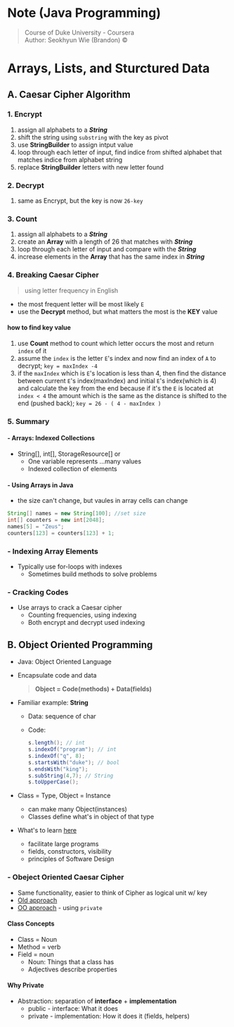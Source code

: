 # Note (Java Programming)

> Course of Duke University - Coursera</br>
> Author: Seokhyun Wie (Brandon) &copy;

# Arrays, Lists, and Sturctured Data

## A. Caesar Cipher Algorithm

### 1. Encrypt

1. assign all alphabets to a _**String**_
1. shift the string using `substring` with the key as pivot
1. use **StringBuilder** to assign intput value
1. loop through each letter of input, find indice from shifted alphabet that matches indice from alphabet string
1. replace **StringBuilder** letters with new letter found

### 2. Decrypt

1. same as Encrypt, but the key is now `26-key`

### 3. Count

1. assign all alphabets to a _**String**_
1. create an **Array** with a length of 26 that matches with _**String**_
1. loop through each letter of input and compare with the _**String**_
1. increase elements in the **Array** that has the same index in _**String**_

### 4. Breaking Caesar Cipher

> using letter frequency in English

- the most frequent letter will be most likely `E`
- use the **Decrypt** method, but what matters the most is the **KEY** value

#### how to find key value

1. use **Count** method to count which letter occurs the most and return `index` of it
1. assume the `index` is the letter `E`'s index and now find an index of `A` to decrypt; `key = maxIndex -4`
1. if the `maxIndex` which is `E`'s location is less than 4, then find the distance between current `E`'s index(maxIndex) and initial `E`'s index(which is 4) and calculate the key from the end because if it's the `E` is located at `index < 4` the amount which is the same as the distance is shifted to the end (pushed back); `key = 26 - ( 4 - maxIndex )`

### 5. Summary

#### - Arrays: Indexed Collections

- String[], int[], StorageResource[] or
  - One variable represents ...many values
  - Indexed collection of elements

#### - Using Arrays in Java

- the size can't change, but vaules in array cells can change

```java
String[] names = new String[100]; //set size
int[] counters = new int[2048];
names[5] = "Zeus";
counters[123] = counters[123] + 1;
```

### - Indexing Array Elements

- Typically use for-loops with indexes
  - Sometimes build methods to solve problems

### - Cracking Codes

- Use arrays to crack a Caesar cipher
  - Counting frequencies, using indexing
  - Both encrypt and decrypt used indexing

## B. Object Oriented Programming

- Java: Object Oriented Language
- Encapsulate code and data
  > **Object = Code(methods) + Data(fields)**
- Familiar example: **String**
  - Data: sequence of char
  - Code:

    ```java
    s.length(); // int
    s.indexOf("program"); // int
    s.indexOf("q", 8);
    s.startsWith("duke"); // bool
    s.endsWith("king");
    s.subString(4,7); // String
    s.toUpperCase();
    ```

- Class = Type, Object = Instance
  - can make many Object(instances)
  - Classes define what's in object of that type
- What's to learn [here](##B.-Object-Oriented-Programming)
  - facilitate large programs
  - fields, constructors, visibility
  - principles of Software Design

### - Obeject Oriented Caesar Cipher

- Same functionality, easier to think of Cipher as logical unit w/ key
- [Old approach](course2/lecture/src/CaesarCipherOld.java)
- [OO approach](course2/lecture/src/CaesarCipher.java) - using `private`

#### Class Concepts

- Class = Noun
- Method = verb
- Field = noun
  - Noun: Things that a class has
  - Adjectives describe properties

#### Why Private

- Abstraction: separation of **interface** + **implementation**
  - public - interface: What it does
  - private - implementation: How it does it (fields, helpers)

